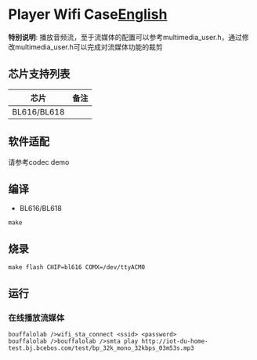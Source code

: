 # Player Wifi Case[English](README.md)

**特别说明**: 播放音频流，至于流媒体的配置可以参考multimedia_user.h，通过修改multimedia_user.h可以完成对流媒体功能的裁剪

## 芯片支持列表

|      芯片        | 备注    |
|:----------------:|:------:|
|BL616/BL618       |        |

## 软件适配

请参考codec demo

## 编译

- BL616/BL618

```
make
```

## 烧录

```
make flash CHIP=bl616 COMX=/dev/ttyACM0
```

## 运行

### 在线播放流媒体

```
bouffalolab />wifi_sta_connect <ssid> <password>
bouffalolab />bouffalolab />smta play http://iot-du-home-test.bj.bcebos.com/test/bp_32k_mono_32kbps_03m53s.mp3
```

